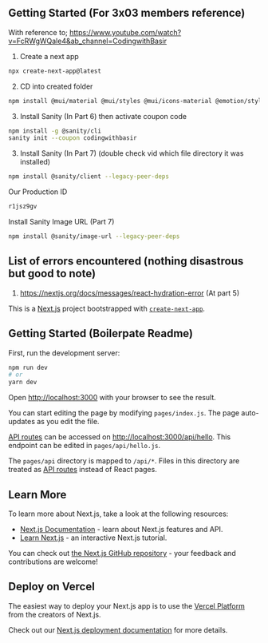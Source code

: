 ## Getting Started (For 3x03 members reference)
With reference to; https://www.youtube.com/watch?v=FcRWgWQale4&ab_channel=CodingwithBasir
1. Create a next app
```bash
npx create-next-app@latest
```
2. CD into created folder
```bash
npm install @mui/material @mui/styles @mui/icons-material @emotion/styled @emotion/server @emotion/react --legacy-peer-deps 
```
3.  Install Sanity (In Part 6) then activate coupon code
```bash
npm install -g @sanity/cli
sanity init --coupon codingwithbasir
```

3.  Install Sanity (In Part 7) (double check vid which file directory it was installed)
```bash
npm install @sanity/client --legacy-peer-deps 
```
Our Production ID
```bash
r1jsz9gv
```
Install Sanity Image URL (Part 7)
```bash
npm install @sanity/image-url --legacy-peer-deps
```

## List of errors encountered (nothing disastrous but good to note)
1. https://nextjs.org/docs/messages/react-hydration-error (At part 5)

This is a [Next.js](https://nextjs.org/) project bootstrapped with [`create-next-app`](https://github.com/vercel/next.js/tree/canary/packages/create-next-app).

## Getting Started (Boilerpate Readme)

First, run the development server:

```bash
npm run dev
# or
yarn dev
```

Open [http://localhost:3000](http://localhost:3000) with your browser to see the result.

You can start editing the page by modifying `pages/index.js`. The page auto-updates as you edit the file.

[API routes](https://nextjs.org/docs/api-routes/introduction) can be accessed on [http://localhost:3000/api/hello](http://localhost:3000/api/hello). This endpoint can be edited in `pages/api/hello.js`.

The `pages/api` directory is mapped to `/api/*`. Files in this directory are treated as [API routes](https://nextjs.org/docs/api-routes/introduction) instead of React pages.

## Learn More

To learn more about Next.js, take a look at the following resources:

- [Next.js Documentation](https://nextjs.org/docs) - learn about Next.js features and API.
- [Learn Next.js](https://nextjs.org/learn) - an interactive Next.js tutorial.

You can check out [the Next.js GitHub repository](https://github.com/vercel/next.js/) - your feedback and contributions are welcome!

## Deploy on Vercel

The easiest way to deploy your Next.js app is to use the [Vercel Platform](https://vercel.com/new?utm_medium=default-template&filter=next.js&utm_source=create-next-app&utm_campaign=create-next-app-readme) from the creators of Next.js.

Check out our [Next.js deployment documentation](https://nextjs.org/docs/deployment) for more details.
